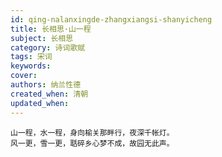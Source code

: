 ```yaml
---
id: qing-nalanxingde-zhangxiangsi-shanyicheng
title: 长相思·山一程
subject: 长相思
category: 诗词歌赋
tags: 宋词
keywords: 
cover: 
authors: 纳兰性德
created_when: 清朝
updated_when: 
---
```


```
山一程，水一程，身向榆关那畔行，夜深千帐灯。
风一更，雪一更，聒碎乡心梦不成，故园无此声。
```
